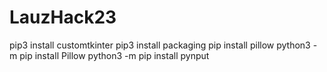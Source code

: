 # LauzHack23

pip3 install customtkinter
pip3 install packaging
pip install pillow
python3 -m pip install Pillow
python3 -m pip install pynput